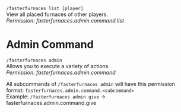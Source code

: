 `/fasterfurnaces list [player]`\
View all placed furnaces of other players.\
_Permission: fasterfurnaces.admin.command.list_

# Admin Command

`/fasterfurnaces admin`\
Allows you to execute a variety of actions.\
_Permission: fasterfurnaces.admin.command_

All subcommands of `/fasterfurnaces admin` will have this permission format: `fasterfurnaces.admin.command.<subcommand>`\
Example: `/fasterfurnaces admin give` -> fasterfurnaces.admin.command.give
